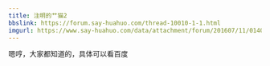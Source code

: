 ```yaml
---
title: 注明的艹猫2
bbslink: https://forum.say-huahuo.com/thread-10010-1-1.html
imgurl: https://www.say-huahuo.com/data/attachment/forum/201607/11/014017q5xhqz55x15qftxm.png
---
```


嗯哼，大家都知道的，具体可以看百度<!--more-->

